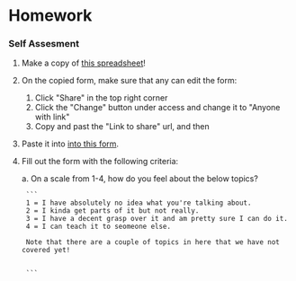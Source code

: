 # Homework

### Self Assesment

1. Make a copy of [this spreadsheet](https://docs.google.com/spreadsheet/ccc?key=0AggpMwEqzvVzdDZKOEUtbjl3ZlJkWEFsY1hfdzQ0ckE&usp=sharing&newcopy=true#gid=0)!
2. On the copied form, make sure that any can edit the form:
	1. Click "Share" in the top right corner
	2. Click the "Change" button under access and change it to "Anyone with link"
	3. Copy and past the "Link to share" url, and then
3. Paste it into [into this form](https://docs.google.com/forms/d/1gHF1RYqeZtawa0tV1pZSUw0ORH7Zb2h5gybku_m0jU0/viewform).
4. Fill out the form with the following criteria:

	a. On a scale from 1-4, how do you feel about the below topics?

		```
		1 = I have absolutely no idea what you're talking about.
		2 = I kinda get parts of it but not really.
		3 = I have a decent grasp over it and am pretty sure I can do it.
		4 = I can teach it to seomeone else.
		
		Note that there are a couple of topics in here that we have not covered yet!
		
		
		```

